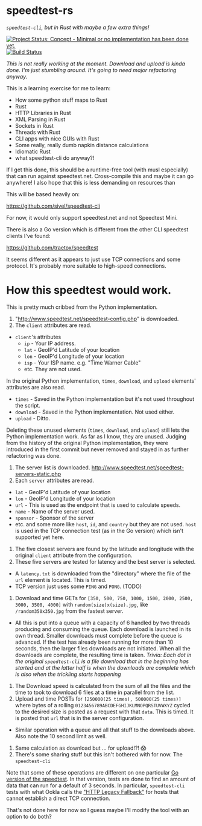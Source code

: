 # speedtest-rs

*`speedtest-cli`, but in Rust with maybe a few extra things!*

[![Project Status: Concept - Minimal or no implementation has been done yet.](http://www.repostatus.org/badges/0.1.0/concept.svg)](http://www.repostatus.org/#concept)
[![Build Status](https://travis-ci.org/nelsonjchen/speedtest-rs.svg?branch=master)](https://travis-ci.org/nelsonjchen/speedtest-rs)

*This is not really working at the moment. Download and upload is kinda done. I'm just stumbling around. It's going to need major refactoring anyway.*

This is a learning exercise for me to learn:

* How some python stuff maps to Rust
* Rust
* HTTP Libraries in Rust
* XML Parsing in Rust
* Sockets in Rust
* Threads with Rust
* CLI apps with nice GUIs with Rust
* Some really, really dumb napkin distance calculations
* Idiomatic Rust
* what speedtest-cli do anyway?!

If I get this done, this should be a runtime-free tool (with musl especially) that can run against
speedtest.net. Cross-compile this and maybe it can go anywhere! I also hope that this is less demanding on resources than

This will be based heavily on:

https://github.com/sivel/speedtest-cli

For now, it would only support speedtest.net and not Speedtest Mini.

There is also a Go version which is different from the other CLI speedtest clients I've found:

https://github.com/traetox/speedtest

It seems different as it appears to just use TCP connections and some protocol. It's probably more suitable to high-speed connections.

# How this speedtest would work.

This is pretty much cribbed from the Python implementation.

1. "http://www.speedtest.net/speedtest-config.php" is downloaded.
1. The `client` attributes are read.
  * `client`'s attributes
    * `ip` - Your IP address.
    * `lat` - GeoIP'd Latitude of your location
    * `lon` - GeoIP'd Longitude of your location
    * `isp` - Your ISP name. e.g. "Time Warner Cable"
    * etc. They are not used.

  In the original Python implementation, `times`, `download`, and `upload`
  elements' attributes are also read.

  * `times` - Saved in the Python implementation but it's not used throughout
    the script.
  * `download` - Saved in the Python implementation. Not used either.
  * `upload` - Ditto.

Deleting these unused elements (`times`, `download`, and `upload`) still lets
the Python implementation work. As far as I know, they are unused. Judging
from the history of the original Python implementation, they were introduced
in the first commit but never removed and stayed in as further refactoring
was done.

1. The server list is downloaded. http://www.speedtest.net/speedtest-servers-static.php
1. Each `server` attributes are read.
  * `lat` - GeoIP'd Latitude of your location
  * `lon` - GeoIP'd Longitude of your location
  * `url` - This is used as the endpoint that is used to calculate speeds.
  * `name` - Name of the server used.
  * `sponsor` - Sponsor of the server
  * etc. and some more like `host`, `id`, and `country` but they are not used. `host` is used in the TCP connection test (as in the Go version) which isn't supported yet here.
1. The five closest servers are found by the latitude and longitude with the
   original `client` attribute from the configuration.
1. These five servers are tested for latency and the best server is selected.
  * A `latency.txt` is downloaded from the "directory" where the file of the `url` element is located. This is timed.
  * TCP version just uses some `PING` and `PONG`. (TODO)
1. Download and time GETs for `[350, 500, 750, 1000, 1500, 2000, 2500, 3000, 3500, 4000]` with `random(size)x(size).jpg`, like `/random350x350.jpg` from the fastest server.
  * All this is put into a queue with a capacity of 6 handled by two threads producing and consuming the queue. Each download is launched in its own thread. Smaller downloads must complete before the queue is advanced. If the test has already been running for more than 10 seconds, then the larger files downloads are not initiated. When all the downloads are complete, the resulting time is taken. *Trivia: Each dot in the original `speedtest-cli` is a file download that in the beginning has started and at the latter half is when the downloads are complete which is also when the trickling starts happening*
1. The Download speed is calculated from the sum of all the files and the time to took to download 6 files at a time in parallel from the list.
1. Upload and time POSTs for `[250000(25 times), 500000(25 times)]` where bytes of a rolling `0123456789ABCDEFGHIJKLMNOPQRSTUVWXYZ` cycled to the desired size is posted as a request with that `data`. This is timed. It is posted that `url` that is in the server configuration.
  * Similar operation with a queue and all that stuff to the downloads above. Also note the 10 second limit as well.
1. Same calculation as download but ... for upload!?! :scream:
1. There's some sharing stuff but this isn't bothered with for now. The `speedtest-cli`

Note that some of these operations are different on one particular [Go version of the speedtest](https://github.com/traetox/speedtest/blob/master/speedtestdotnet/actions.go). In that version, tests are done to find an amount of data that can run for a default of 3 seconds. In particular, `speedtest-cli` tests with what Ookla calls the ["HTTP Legacy Fallback"](http://www.ookla.com/support/a84541858) for hosts that cannot establish a direct TCP connection.

That's not done here for now so I guess maybe I'll modify the tool with an option to do both?
